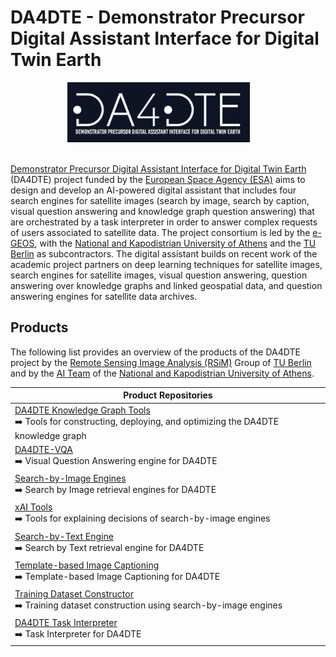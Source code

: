 # DA4DTE - Demonstrator Precursor Digital Assistant Interface for Digital Twin Earth

<div align="center">
  <img src="DA4DTE_logo.png" style="font-size: 1rem; height: 6em; width: auto; padding-right: 30px;" />
</div>
&ensp;
&ensp;

[Demonstrator Precursor Digital Assistant Interface for Digital Twin Earth](http://da4dte.e-geos.earth/) (DA4DTE) project funded by the [European Space Agency (ESA)](http://esa.int) aims to design and develop an AI-powered digital assistant that includes four search engines for satellite images (search by image, search by caption, visual question answering and knowledge graph question answering) that are orchestrated by a task interpreter in order to answer complex requests of users associated to satellite data. The project consortium is led by the [e-GEOS](https://www.e-geos.it/en/), with the [National and Kapodistrian University of Athens](https://en.uoa.gr/) and the [TU Berlin](https://tu.berlin) as subcontractors. The digital assistant builds on recent work of the academic project partners on deep learning techniques for satellite images, search engines for satellite images, visual question answering, question answering over knowledge graphs and linked geospatial data, and question answering engines for satellite data archives.

## Products

The following list provides an overview of the products of the DA4DTE project by the [Remote Sensing Image Analysis (RSiM)](https://rsim.berlin) Group of [TU Berlin](https://tu.berlin) and by the [AI Team](https://ai.di.uoa.gr/) of the [National and Kapodistrian University of Athens](https://en.uoa.gr/).

|  Product Repositories |
|-------------|
| [DA4DTE Knowledge Graph Tools](./kg_tools/) <br> ➡️ Tools for constructing, deploying, and optimizing the DA4DTE knowledge graph |
| [DA4DTE-VQA](./visual_question_answering/) <br> ➡️ Visual Question Answering engine for DA4DTE |
| [Search-by-Image Engines](./search_by_image_engines/) <br> ➡️ Search by Image retrieval engines for DA4DTE |
| [xAI Tools](./xai_tools/) <br> ➡️ Tools for explaining decisions of search-by-image engines |
| [Search-by-Text Engine](./search_by_text_engine/) <br> ➡️ Search by Text retrieval engine for DA4DTE |
| [Template-based Image Captioning](./template_based_image_captioning/) <br> ➡️ Template-based Image Captioning for DA4DTE |
| [Training Dataset Constructor](./training_dataset_constructor/) <br> ➡️ Training dataset construction using search-by-image engines |
| [DA4DTE Task Interpreter](./task_interpreter/) <br> ➡️ Task Interpreter for DA4DTE |
